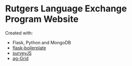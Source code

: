 # Rutgers Language Exchange Program Website




Created with:
- Flask, Python and MongoDB
- [flask-boilerplate](https://github.com/realpython/flask-boilerplate)
- [surveyJS](https://surveyjs.io/)
- [ag-Grid](https://www.ag-grid.com/)
